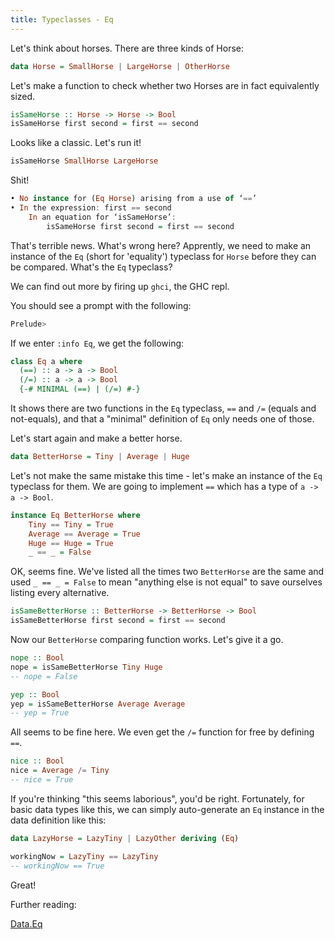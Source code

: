 ```yaml
---
title: Typeclasses - Eq
---
```


Let's think about horses. There are three kinds of Horse:

```haskell
data Horse = SmallHorse | LargeHorse | OtherHorse
```

Let's make a function to check whether two Horses are in fact equivalently sized.

```haskell
isSameHorse :: Horse -> Horse -> Bool
isSameHorse first second = first == second
```

Looks like a classic. Let's run it!

```haskell
isSameHorse SmallHorse LargeHorse
```

Shit!

```haskell
• No instance for (Eq Horse) arising from a use of ‘==’
• In the expression: first == second
    In an equation for ‘isSameHorse’:
        isSameHorse first second = first == second
```

That's terrible news. What's wrong here? Apprently, we need to make an instance of the `Eq` (short for 'equality') typeclass for `Horse` before they can be compared. What's the `Eq` typeclass?

We can find out more by firing up `ghci`, the GHC repl.

You should see a prompt with the following:

```bash
Prelude>
```

If we enter `:info Eq`, we get the following:

```haskell
class Eq a where
  (==) :: a -> a -> Bool
  (/=) :: a -> a -> Bool
  {-# MINIMAL (==) | (/=) #-}
```

It shows there are two functions in the `Eq` typeclass, `==` and `/=` (equals and not-equals), and that a "minimal" definition of `Eq` only needs one of those.

Let's start again and make a better horse.

```haskell
data BetterHorse = Tiny | Average | Huge
```

Let's not make the same mistake this time - let's make an instance of the `Eq` typeclass for them. We are going to implement `==` which has a type of `a -> a -> Bool`.

```haskell
instance Eq BetterHorse where
    Tiny == Tiny = True
    Average == Average = True
    Huge == Huge = True
    _ == _ = False
```

OK, seems fine. We've listed all the times two `BetterHorse` are the same and used `_ == _ = False` to mean "anything else is not equal" to save ourselves listing every alternative.

```haskell
isSameBetterHorse :: BetterHorse -> BetterHorse -> Bool
isSameBetterHorse first second = first == second
```

Now our `BetterHorse` comparing function works. Let's give it a go.

```haskell
nope :: Bool
nope = isSameBetterHorse Tiny Huge
-- nope = False
```

```haskell
yep :: Bool
yep = isSameBetterHorse Average Average
-- yep = True
```

All seems to be fine here. We even get the `/=` function for free by defining `==`.

```haskell
nice :: Bool
nice = Average /= Tiny
-- nice = True
```

If you're thinking "this seems laborious", you'd be right. Fortunately, for basic data types like this, we can simply auto-generate an `Eq` instance in the data definition like this:

```haskell
data LazyHorse = LazyTiny | LazyOther deriving (Eq)
```

```haskell
workingNow = LazyTiny == LazyTiny
-- workingNow == True
```

Great!

Further reading:

[Data.Eq](http://hackage.haskell.org/package/base-4.12.0.0/docs/Data-Eq.html)
